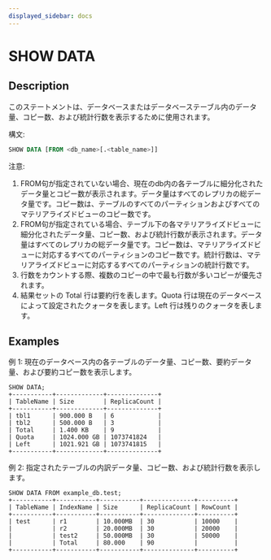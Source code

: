 ```yaml
---
displayed_sidebar: docs
---
```


# SHOW DATA

## Description

このステートメントは、データベースまたはデータベーステーブル内のデータ量、コピー数、および統計行数を表示するために使用されます。

構文:

```sql
SHOW DATA [FROM <db_name>[.<table_name>]]
```

注意:

1. FROM句が指定されていない場合、現在のdb内の各テーブルに細分化されたデータ量とコピー数が表示されます。データ量はすべてのレプリカの総データ量です。コピー数は、テーブルのすべてのパーティションおよびすべてのマテリアライズドビューのコピー数です。
2. FROM句が指定されている場合、テーブル下の各マテリアライズドビューに細分化されたデータ量、コピー数、および統計行数が表示されます。データ量はすべてのレプリカの総データ量です。コピー数は、マテリアライズドビューに対応するすべてのパーティションのコピー数です。統計行数は、マテリアライズドビューに対応するすべてのパーティションの統計行数です。
3. 行数をカウントする際、複数のコピーの中で最も行数が多いコピーが優先されます。
4. 結果セットの Total 行は要約行を表します。Quota 行は現在のデータベースによって設定されたクォータを表します。Left 行は残りのクォータを表します。

## Examples

例 1: 現在のデータベース内の各テーブルのデータ量、コピー数、要約データ量、および要約コピー数を表示します。

```plain text
SHOW DATA;
+-----------+-------------+--------------+
| TableName | Size        | ReplicaCount |
+-----------+-------------+--------------+
| tbl1      | 900.000 B   | 6            |
| tbl2      | 500.000 B   | 3            |
| Total     | 1.400 KB    | 9            |
| Quota     | 1024.000 GB | 1073741824   |
| Left      | 1021.921 GB | 1073741815   |
+-----------+-------------+--------------+
```

例 2: 指定されたテーブルの内訳データ量、コピー数、および統計行数を表示します。

```plain text
SHOW DATA FROM example_db.test;
+-----------+-----------+-----------+--------------+----------+
| TableName | IndexName | Size      | ReplicaCount | RowCount |
+-----------+-----------+-----------+--------------+----------+
| test      | r1        | 10.000MB  | 30           | 10000    |
|           | r2        | 20.000MB  | 30           | 20000    |
|           | test2     | 50.000MB  | 30           | 50000    |
|           | Total     | 80.000    | 90           |          |
+-----------+-----------+-----------+--------------+----------+
```